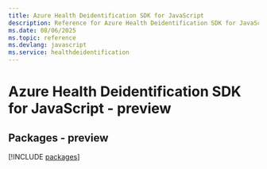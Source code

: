 ```yaml
---
title: Azure Health Deidentification SDK for JavaScript
description: Reference for Azure Health Deidentification SDK for JavaScript
ms.date: 08/06/2025
ms.topic: reference
ms.devlang: javascript
ms.service: healthdeidentification
---
```

# Azure Health Deidentification SDK for JavaScript - preview
## Packages - preview
[!INCLUDE [packages](health-deidentification-index.md)]